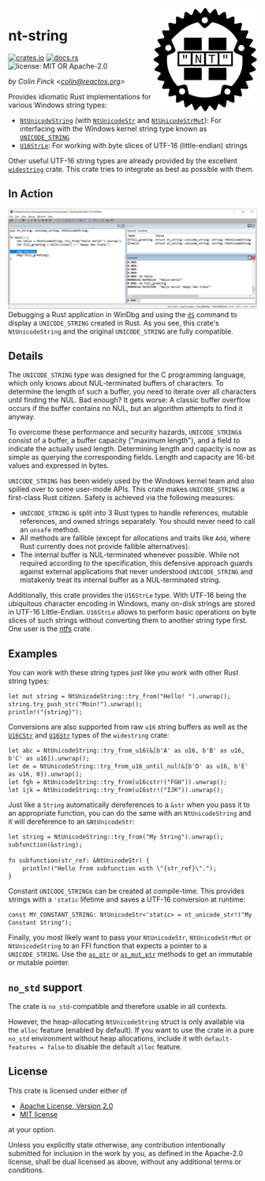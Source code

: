 <img align="right" src="img/nt-string.svg">

# nt-string

[![crates.io](https://img.shields.io/crates/v/nt-string)](https://crates.io/crates/nt-string)
[![docs.rs](https://img.shields.io/docsrs/nt-string)](https://docs.rs/nt-string)
![license: MIT OR Apache-2.0](https://img.shields.io/crates/l/nt-string)

*by Colin Finck <<colin@reactos.org>>*

Provides idiomatic Rust implementations for various Windows string types:

* [`NtUnicodeString`](https://docs.rs/nt-string/latest/nt_string/unicode_string/struct.NtUnicodeString.html) (with [`NtUnicodeStr`](https://docs.rs/nt-string/latest/nt_string/unicode_string/ct.NtUnicodeStr.html) and [`NtUnicodeStrMut`](https://docs.rs/nt-string/latest/nt_string/unicode_string/struct.NtUnicodeStrMut.html)):
  For interfacing with the Windows kernel string type known as [`UNICODE_STRING`](https://learn.microsoft.com/windows/win32/api/ntdef/ns-ntdef-_unicode_string)
* [`U16StrLe`](https://docs.rs/nt-string/latest/nt_string/u16strle/struct.U16StrLe.html):
  For working with byte slices of UTF-16 (little-endian) strings

Other useful UTF-16 string types are already provided by the excellent [`widestring`](https://crates.io/crates/widestring) crate.
This crate tries to integrate as best as possible with them.

## In Action
![](img/windbg.png)  
Debugging a Rust application in WinDbg and using the [`dS`](https://learn.microsoft.com/en-us/windows-hardware/drivers/debugger/ds--ds--display-string-) command to display a `UNICODE_STRING` created in Rust.
As you see, this crate's `NtUnicodeString` and the original `UNICODE_STRING` are fully compatible.

## Details
The `UNICODE_STRING` type was designed for the C programming language, which only knows about NUL-terminated buffers of characters.
To determine the length of such a buffer, you need to iterate over all characters until finding the NUL.
Bad enough?
It gets worse:
A classic buffer overflow occurs if the buffer contains no NUL, but an algorithm attempts to find it anyway.

To overcome these performance and security hazards, `UNICODE_STRING`s consist of a buffer, a buffer capacity ("maximum length"), and a field to indicate the actually used length.
Determining length and capacity is now as simple as querying the corresponding fields.
Length and capacity are 16-bit values and expressed in bytes.

`UNICODE_STRING` has been widely used by the Windows kernel team and also spilled over to some user-mode APIs.
This crate makes `UNICODE_STRING` a first-class Rust citizen.
Safety is achieved via the following measures:

* `UNICODE_STRING` is split into 3 Rust types to handle references, mutable references, and owned strings separately.
  You should never need to call an `unsafe` method.
* All methods are fallible (except for allocations and traits like `Add`, where Rust currently does not provide fallible alternatives).
* The internal buffer is NUL-terminated whenever possible.
  While not required according to the specification, this defensive approach guards against external applications that never understood `UNICODE_STRING` and mistakenly treat its internal buffer as a NUL-terminated string.

Additionally, this crate provides the `U16StrLe` type.
With UTF-16 being the ubiquitous character encoding in Windows, many on-disk strings are stored in UTF-16 Little-Endian.
`U16StrLe` allows to perform basic operations on byte slices of such strings without converting them to another string type first.
One user is the [ntfs](https://github.com/ColinFinck/ntfs) crate.

## Examples
You can work with these string types just like you work with other Rust string types:

```rust,no_run
let mut string = NtUnicodeString::try_from("Hello! ").unwrap();
string.try_push_str("Moin!").unwrap();
println!("{string}");
```

Conversions are also supported from raw `u16` string buffers as well as the [`U16CStr`](https://docs.rs/widestring/latest/widestring/ustr/struct.U16CStr.html) and [`U16Str`](https://docs.rs/widestring/latest/widestring/ustr/struct.U16Str.html) types of the `widestring` crate:

```rust,no_run
let abc = NtUnicodeString::try_from_u16(&[b'A' as u16, b'B' as u16, b'C' as u16]).unwrap();
let de = NtUnicodeString::try_from_u16_until_nul(&[b'D' as u16, b'E' as u16, 0]).unwrap();
let fgh = NtUnicodeString::try_from(u16cstr!("FGH")).unwrap();
let ijk = NtUnicodeString::try_from(u16str!("IJK")).unwrap();
```

Just like a `String` automatically dereferences to a `&str` when you pass it to an appropriate function, you can do the same with an `NtUnicodeString` and it will dereference to an `&NtUnicodeStr`:

```rust,no_run
let string = NtUnicodeString::try_from("My String").unwrap();
subfunction(&string);

fn subfunction(str_ref: &NtUnicodeStr) {
    println!("Hello from subfunction with \"{str_ref}\".");
}
```

Constant `UNICODE_STRING`s can be created at compile-time.
This provides strings with a `'static` lifetime and saves a UTF-16 conversion at runtime:

```rust,no_run
const MY_CONSTANT_STRING: NtUnicodeStr<'static> = nt_unicode_str!("My Constant String");
```

Finally, you most likely want to pass your `NtUnicodeStr`, `NtUnicodeStrMut` or `NtUnicodeString` to an FFI function that expects a pointer to a `UNICODE_STRING`.
Use the [`as_ptr`](https://docs.rs/nt-string/latest/nt_string/unicode_string/struct.NtUnicodeStr.html#method.as_ptr) or [`as_mut_ptr`](https://docs.rs/nt-string/latest/nt_string/unicode_string/struct.NtUnicodeStrMut.html#method.as_mut_ptr) methods to get an immutable or mutable pointer.

## `no_std` support
The crate is `no_std`-compatible and therefore usable in all contexts.

However, the heap-allocating `NtUnicodeString` struct is only available via the `alloc` feature (enabled by default).
If you want to use the crate in a pure `no_std` environment without heap allocations, include it with `default-features = false` to disable the default `alloc` feature.

## License
This crate is licensed under either of

 * [Apache License, Version 2.0](http://www.apache.org/licenses/LICENSE-2.0)
 * [MIT license](http://opensource.org/licenses/MIT)

at your option.

Unless you explicitly state otherwise, any contribution intentionally submitted for inclusion in the work by you, as defined in the Apache-2.0 license, shall be dual licensed as above, without any additional terms or conditions.
